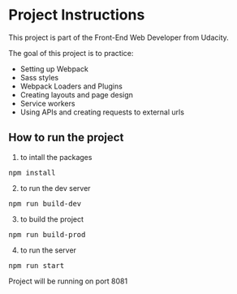 # Project Instructions

This project is part of the Front-End Web Developer from Udacity.

The goal of this project is to practice:
- Setting up Webpack
- Sass styles
- Webpack Loaders and Plugins
- Creating layouts and page design
- Service workers
- Using APIs and creating requests to external urls

## How to run the project
1. to intall the packages
<pre>npm install</pre>

2. to run the dev server
<pre>npm run build-dev</pre>

3. to build the project
<pre>npm run build-prod</pre>

4. to run the server
<pre>npm run start</pre>

Project will be running on port 8081